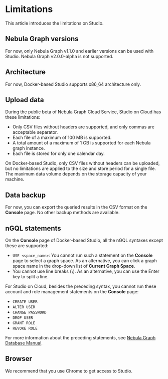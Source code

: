 # Limitations

This article introduces the limitations on Studio.

## Nebula Graph versions

For now, only Nebula Graph v1.1.0 and earlier versions can be used with Studio. Nebula Graph v2.0.0-alpha is not supported.

## Architecture

For now, Docker-based Studio supports x86_64 architecture only.

## Upload data

During the public beta of Nebula Graph Cloud Service, Studio on Cloud has these limitations:

- Only CSV files without headers are supported, and only commas are acceptable separator.
- Each file of a maximum of 100 MB is supported.
- A total amount of a maximum of 1 GB is supported for each Nebula graph instance.
- Each file is stored for only one calendar day.

On Docker-based Studio, only CSV files without headers can be uploaded, but no limitations are applied to the size and store period for a single file. The maximum data volume depends on the storage capacity of your machine.

## Data backup

For now, you can export the queried results in the CSV format on the **Console** page. No other backup methods are available.

## nGQL statements

On the **Console** page of Docker-based Studio, all the nGQL syntaxes except these are supported:

- `USE <space_name>`: You cannot run such a statement on the **Console** page to select a graph space. As an alternative, you can click a graph space name in the drop-down list of **Current Graph Space**.
- You cannot use line breaks (\\). As an alternative, you can use the Enter key to split a line.

For Studio on Cloud, besides the preceding syntax, you cannot run these account and role management statements on the **Console** page:

- `CREATE USER`
- `ALTER USER`
- `CHANGE PASSWORD`
- `DROP USER`
- `GRANT ROLE`
- `REVOKE ROLE`

For more information about the preceding statements, see [Nebula Graph Database Manual](https://docs.nebula-graph.io/manual-EN/3.build-develop-and-administration/4.account-management-statements/alter-user-syntax/).

## Browser

We recommend that you use Chrome to get access to Studio.
